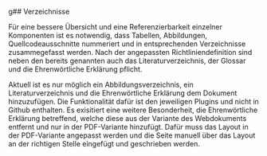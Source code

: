 g## Verzeichnisse

Für eine bessere Übersicht und eine Referenzierbarkeit einzelner Komponenten ist es notwendig, dass Tabellen, Abbildungen, Quellcodeausschnitte nummeriert und in entsprechenden Verzeichnisse zusammegefasst werden. Nach der angepassten Richtliniendefinition sind neben den bereits genannten auch das Literaturverzeichnis, der Glossar und die Ehrenwörtliche Erklärung pflicht. 

Aktuell ist es nur möglich ein Abbildungsverzeichnis, ein Literaturverzeichnis und die Ehrenwörtliche Erklärung dem Dokument hinzuzufügen. Die Funktionalität dafür ist den jeweiligen Plugins und nicht in Github enthalten. Es exisitiert eine weitere Besonderheit, die Ehrenwörtliche Erklärung betreffend, welche diese aus der Variante des Webdokuments entfernt und nur in der PDF-Variante hinzufügt. Dafür muss das Layout in der PDF-Variante angepasst werden und die Seite manuell über das Layout an der richtigen Stelle eingefügt und geschrieben werden.
